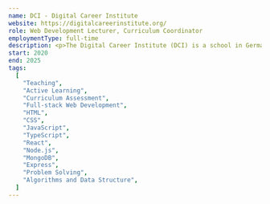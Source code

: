 ```yaml
---
name: DCI - Digital Career Institute
website: https://digitalcareerinstitute.org/
role: Web Development Lecturer, Curriculum Coordinator
employmentType: full-time
description: <p>The Digital Career Institute (DCI) is a school in Germany that offers bootcamps for adults and career changers looking to enter the tech industry. I worked there for four years, both as a freelancer and later as a full-time employee, teaching seven remote cohorts of learners starting their journey into web development.</p> <p>As a teacher, I focused on empathy, clarity, and inclusivity, aiming to create a supportive learning environment where students with little or no prior experience could build confidence and a strong foundation in programming.</p> <p>In my final two years at DCI, I also took on the role of curriculum coordinator. I rewrote the entire JavaScript curriculum from scratch, creating a whole new set of exercises and significantly improving the accompanying teaching materials.</p>
start: 2020
end: 2025
tags:
  [
    "Teaching",
    "Active Learning",
    "Curriculum Assessment",
    "Full-stack Web Development",
    "HTML",
    "CSS",
    "JavaScript",
    "TypeScript",
    "React",
    "Node.js",
    "MongoDB",
    "Express",
    "Problem Solving",
    "Algorithms and Data Structure",
  ]
---
```

